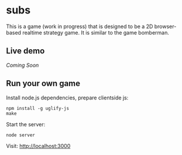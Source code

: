 # subs

This is a game (work in progress) that is designed to be a 2D browser-based
realtime strategy game. It is similar to the game bomberman.

## Live demo

*Coming Soon*

## Run your own game

Install node.js dependencies, prepare clientside js:

    npm install -g uglify-js
    make

Start the server:

    node server

Visit: [http://localhost:3000](http://localhost:3000)

